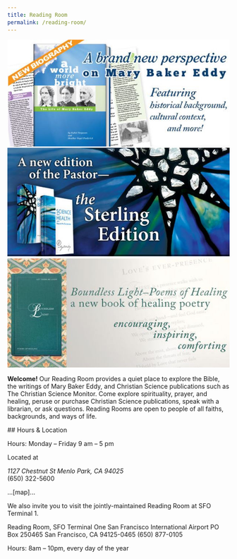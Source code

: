 ```yaml
---
title: Reading Room
permalink: /reading-room/
---
```


<section markdown="1">

<aside class="carousel wide">
  <img src="/media/a-world-more-bright.jpg">
  <img src="/media/sterling-edition.jpg">
  <img src="/media/boundless-light.jpg">
</aside>
<script src="/assets/carousel.js"></script>

**Welcome!** Our Reading Room provides a quiet place to explore the Bible, the
writings of Mary Baker Eddy, and Christian Science publications such as The
Christian Science Monitor. Come explore spirituality, prayer, and healing,
peruse or purchase Christian Science publications, speak with a librarian, or
ask questions. Reading Rooms are open to people of all faiths, backgrounds, and
ways of life.

</section>

<aside class="sidebar-right" markdown="1">
## Hours & Location

Hours: Monday – Friday <time datetime="9:00">9 am</time> – <time
datetime="17:00">5 pm</time>

Located at
<address>1127 Chestnut St
Menlo Park, CA 94025</address>
(650) 322-5600

...[map]...

We also invite you to visit the jointly-maintained Reading Room at SFO Terminal
1.

Reading Room, SFO Terminal One
San Francisco International Airport
PO Box 250465
San Francisco, CA 94125-0465
(650) 877-0105

Hours: 8am – 10pm, every day of the year

</aside>
